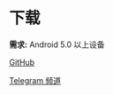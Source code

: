 # 下载

**需求:** Android 5.0 以上设备

[GitHub](https://github.com/tehcneko/nekogram-files/releases)

[Telegram 频道](https://t.me/NekogramAPKs)

